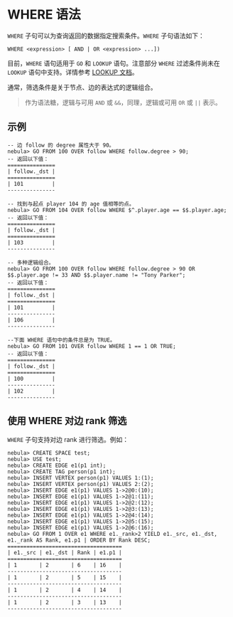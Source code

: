 # WHERE 语法

`WHERE` 子句可以为查询返回的数据指定搜索条件。`WHERE` 子句语法如下：

```ngql
WHERE <expression> [ AND | OR <expression> ...])
```

目前，`WHERE` 语句适用于 `GO` 和 `LOOKUP` 语句。注意部分 `WHERE` 过滤条件尚未在 `LOOKUP` 语句中支持。详情参考 [LOOKUP 文档](lookup-syntax.md)。

通常，筛选条件是关于节点、边的表达式的逻辑组合。

> 作为语法糖，逻辑与可用 `AND` 或 `&&`，同理，逻辑或可用 `OR` 或 `||` 表示。

## 示例

```ngql
-- 边 follow 的 degree 属性大于 90。
nebula> GO FROM 100 OVER follow WHERE follow.degree > 90;
-- 返回以下值：
===============
| follow._dst |
===============
| 101         |
---------------

-- 找到与起点 player 104 的 age 值相等的点。
nebula> GO FROM 104 OVER follow WHERE $^.player.age == $$.player.age;
-- 返回以下值：
===============
| follow._dst |
===============
| 103         |
---------------

-- 多种逻辑组合。
nebula> GO FROM 100 OVER follow WHERE follow.degree > 90 OR $$.player.age != 33 AND $$.player.name != "Tony Parker";
-- 返回以下值：
===============
| follow._dst |
===============
| 101         |
---------------
| 106         |
---------------

--下面 WHERE 语句中的条件总是为 TRUE。
nebula> GO FROM 101 OVER follow WHERE 1 == 1 OR TRUE;
-- 返回以下值：
===============
| follow._dst |
===============
| 100         |
---------------
| 102         |
---------------
```

## 使用 WHERE 对边 rank 筛选

`WHERE` 子句支持对边 rank 进行筛选。例如：

```ngql
nebula> CREATE SPACE test;
nebula> USE test;
nebula> CREATE EDGE e1(p1 int);
nebula> CREATE TAG person(p1 int);
nebula> INSERT VERTEX person(p1) VALUES 1:(1);
nebula> INSERT VERTEX person(p1) VALUES 2:(2);
nebula> INSERT EDGE e1(p1) VALUES 1->2@0:(10);
nebula> INSERT EDGE e1(p1) VALUES 1->2@1:(11);
nebula> INSERT EDGE e1(p1) VALUES 1->2@2:(12);
nebula> INSERT EDGE e1(p1) VALUES 1->2@3:(13);
nebula> INSERT EDGE e1(p1) VALUES 1->2@4:(14);
nebula> INSERT EDGE e1(p1) VALUES 1->2@5:(15);
nebula> INSERT EDGE e1(p1) VALUES 1->2@6:(16);
nebula> GO FROM 1 OVER e1 WHERE e1._rank>2 YIELD e1._src, e1._dst, e1._rank AS Rank, e1.p1 | ORDER BY Rank DESC;
====================================
| e1._src | e1._dst | Rank | e1.p1 |
====================================
| 1       | 2       | 6    | 16    |
------------------------------------
| 1       | 2       | 5    | 15    |
------------------------------------
| 1       | 2       | 4    | 14    |
------------------------------------
| 1       | 2       | 3    | 13    |
------------------------------------
```
